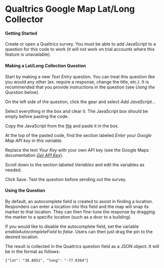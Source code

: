 # Qualtrics Google Map Lat/Long Collector

#### Getting Started
Create or open a Qualtrics survey. You must be able to add JavaScript to a question for this code to work (it will not work on trial accounts where this feature is unavailable).

#### Making a Lat/Long Collection Question
Start by making a new _Text Entry_ question. You can treat this question like you would any other (ex. require a response, change the title, etc.). It is recommended that you provide instructions in the question (see _Using the Question_ below).

On the left side of the question, click the gear and select _Add JavaScript..._

Select everything in the box and clear it. The JavaScript box should be empty before pasting the code.

Copy the JavaScript from the [file](https://github.com/pkmnct/qualtrics-google-map-lat-long/blob/master/QualtricsGoogleMapLatLong.js) and paste it in the box.

At the top of the pasted code, find the section labeled _Enter your Google Map API key in this variable._

Replace the text _Your Key_ with your own API key (see the Google Maps documentation _[Get API Key](https://developers.google.com/maps/documentation/javascript/get-api-key)_).

Scroll down to the section labeled _Variables_ and edit the variables as needed.

Click Save. Test the question before sending out the survey.

#### Using the Question
By default, an autocomplete field is created to assist in finding a location. Responders can enter a location into this field and the map will snap its marker to that location. They can then fine-tune the response by dragging the marker to a specific location (such as a door to a building).

If you would like to disable the autocomplete field, set the variable _enableAutocompleteField_ to _false_. Users can then just drag the pin to the desired location.

The result is collected in the Qualtrics question field as a JSON object. It will be in the format as follows:

`{"lat": "38.8951", "long": "-77.0364"}`

